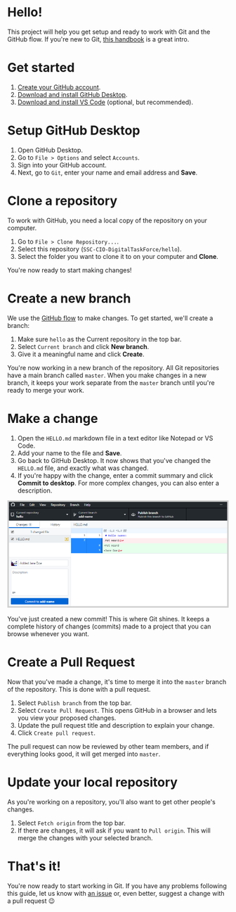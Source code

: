 # Hello!
This project will help you get setup and ready to work with Git and the GitHub flow. If you're new to Git, [this handbook](https://guides.github.com/introduction/git-handbook/) is a great intro.

# Get started
1. [Create your GitHub account](https://github.com/join).
1. [Download and install GitHub Desktop](https://desktop.github.com/).
1. [Download and install VS Code](https://code.visualstudio.com/download) (optional, but recommended).

# Setup GitHub Desktop
1. Open GitHub Desktop.
1. Go to `File > Options` and select `Accounts`.
1. Sign into your GitHub account.
1. Next, go to `Git`, enter your name and email address and **Save**.

# Clone a repository
To work with GitHub, you need a local copy of the repository on your computer.

1. Go to `File > Clone Repository...`.
1. Select this repository (`SSC-CIO-DigitalTaskForce/hello`).
1. Select the folder you want to clone it to on your computer and **Clone**.

You're now ready to start making changes!

# Create a new branch
We use the [GitHub flow](https://guides.github.com/introduction/flow/) to make changes.  To get started, we'll create a branch:  

1. Make sure `hello` as the Current repository in the top bar.
1. Select `Current branch` and click **New branch**.
1. Give it a meaningful name and click **Create**.

You're now working in a new branch of the repository.  All Git repositories have a main branch called `master`.  When you make changes in a new branch, it keeps your work separate from the `master` branch until you're ready to merge your work.  

# Make a change

1. Open the `HELLO.md` markdown file in a text editor like Notepad or VS Code.
1. Add your name to the file and **Save**.
1. Go back to GitHub Desktop.  It now shows that you've changed the `HELLO.md` file, and exactly what was changed.  
1. If you're happy with the change, enter a commit summary and click **Commit to desktop**.  For more complex changes, you can also enter a  description.

![GitHub Desktop view of file changes and the commit message](./assets/imgs/diff.png)

You've just created a new commit!  This is where Git shines.  It keeps a complete history of changes (commits) made to a project that you can browse whenever you want.

# Create a Pull Request

Now that you've made a change, it's time to merge it into the `master` branch of the repository.  This is done with a pull request.

1. Select `Publish branch` from the top bar. 
1. Select `Create Pull Request`.  This opens GitHub in a browser and lets you view your proposed changes.
1. Update the pull request title and description to explain your change.
1. Click `Create pull request`.

The pull request can now be reviewed by other team members, and if everything looks good, it will get merged into `master`.  

# Update your local repository
As you're working on a repository, you'll also want to get other people's changes.  

1. Select `Fetch origin` from the top bar.
1. If there are changes, it will ask if you want to `Pull origin`.  This will merge the changes with your selected branch.

# That's it!
You're now ready to start working in Git.  If you have any problems following this guide, let us know with [an issue](https://github.com/SSC-CIO-DigitalTaskForce/hello/issues) or, even better, suggest a change with a pull request :wink: